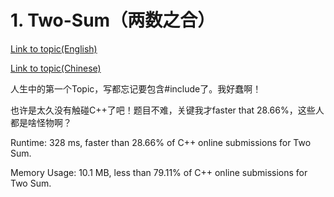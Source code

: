 # 1. Two-Sum（两数之合）
[Link to topic(English)](https://leetcode.com/problems/two-sum/)

[Link to topic(Chinese)](https://leetcode-cn.com/problems/two-sum/)



人生中的第一个Topic，写<vector>都忘记要包含#include了。我好蠢啊！

也许是太久没有触碰C++了吧！题目不难，关键我才faster that 28.66%，这些人都是啥怪物啊？

Runtime: 328 ms, faster than 28.66% of C++ online submissions for Two Sum.  

Memory Usage: 10.1 MB, less than 79.11% of C++ online submissions for Two Sum.  
